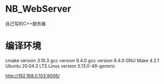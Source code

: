# NB_WebServer
自己写的C++服务器


# 编译环境

cmake version 3.16.3
gcc version 9.4.0
gcc version 9.4.0
GNU Make 4.2.1
Ubuntu 20.04.3 LTS
Linux version 5.13.0-48-generic


http://192.168.0.103:9006/